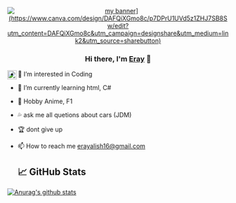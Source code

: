 <p align="center">
  <a href="[https://www.ErayAlish.dev/" target="_blank" rel="noreferrer"><img src="https://user-images.githubusercontent.com/75753187/123350185-74ce0900-d528-11eb-848d-d92955dbb944.png" alt="my banner](https://www.canva.com/design/DAFQiXGmo8c/p7DPrU1UVd5z1ZHJ7SB8Sw/edit?utm_content=DAFQiXGmo8c&utm_campaign=designshare&utm_medium=link2&utm_source=sharebutton)"></a>
</p>

<h3 align="center">
Hi there, I'm <a href="https://www.ErayAlish.dev/" target="_blank" rel="noreferrer">Eray</a> 👋
</h3>


  
  <a href="[https://instagram.com/yushi.95](https://www.instagram.com/_ERAYALISH/)"><img align="left" src="https://raw.githubusercontent.com/yushi1007/yushi1007/main/images/instagram.svg" alt="Yu Shi | Instagram" width="21px"/></a>
  
  

   

- 👀  I’m interested in Coding
- 🌱  I’m currently learning html, C#
- 💯  Hobby Anime, F1
- 💦  ask me all quetions about cars (JDM)
- 🏆  dont give up
- 📫  How to reach me erayalish16@gmail.com

  ## 📈 GitHub Stats 

[![Anurag's github stats](https://github-readme-stats.vercel.app/api?username=ErayAlish)](https://github.com/ErayAlish)




<!---
ErayAlish/ErayAlish is a ✨ special ✨ repository because its `README.md` (this file) appears on your GitHub profile.
You can click the Preview link to take a look at your changes.
--->
